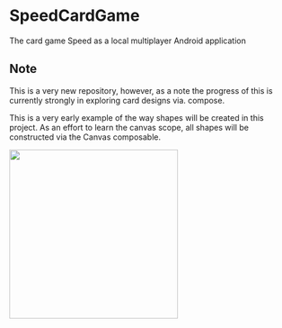 # SpeedCardGame
The card game Speed as a local multiplayer Android application


## Note

This is a very new repository, however, as a note the progress of this is currently strongly in exploring card designs via. compose.

This is a very early example of the way shapes will be created in this project. As an effort to learn the canvas scope, all shapes will be constructed via the Canvas composable.

<img src="https://user-images.githubusercontent.com/77797048/135025444-b15a5620-3468-49e3-b12f-ada1b2216e99.png" width="300px">
